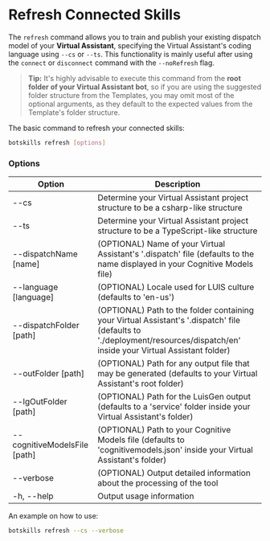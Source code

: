 # Refresh Connected Skills

The `refresh` command allows you to train and publish your existing dispatch model of your **Virtual Assistant**, specifying the Virtual Assistant's coding language using `--cs` or `--ts`. This functionality is mainly useful after using the `connect` or `disconnect` command with the `--noRefresh` flag.

> **Tip:** It's highly advisable to execute this command from the **root folder of your Virtual Assistant bot**, so if you are using the suggested folder structure from the Templates, you may omit most of the optional arguments, as they default to the expected values from the Template's folder structure.

The basic command to refresh your connected skills:

```bash
botskills refresh [options]
```

### Options

| Option                        | Description                                                                                                                                                                 |
|-------------------------------|-----------------------------------------------------------------------------------------------------------------------------------------------------------------------------|
| --cs                          | Determine your Virtual Assistant project structure to be a csharp-like structure                                                                                            |
| --ts                          | Determine your Virtual Assistant project structure to be a TypeScript-like structure                                                                                        |
| --dispatchName [name]         | (OPTIONAL) Name of your Virtual Assistant's '.dispatch' file (defaults to the name displayed in your Cognitive Models file)                                                 |
| --language [language]         | (OPTIONAL) Locale used for LUIS culture (defaults to 'en-us')                                                                                                               |
| --dispatchFolder [path]       | (OPTIONAL) Path to the folder containing your Virtual Assistant's '.dispatch' file (defaults to './deployment/resources/dispatch/en' inside your Virtual Assistant folder)  |
| --outFolder [path]            | (OPTIONAL) Path for any output file that may be generated (defaults to your Virtual Assistant's root folder)                                                                |
| --lgOutFolder [path]          | (OPTIONAL) Path for the LuisGen output (defaults to a 'service' folder inside your Virtual Assistant's folder)                                                              |
| --cognitiveModelsFile [path]  | (OPTIONAL) Path to your Cognitive Models file (defaults to 'cognitivemodels.json' inside your Virtual Assistant's folder)                                                   |
| --verbose                     | (OPTIONAL) Output detailed information about the processing of the tool                                                                                                     |
| -h, --help                    | Output usage information                                                                                                                                                    |

An example on how to use:

```bash
botskills refresh --cs --verbose
```